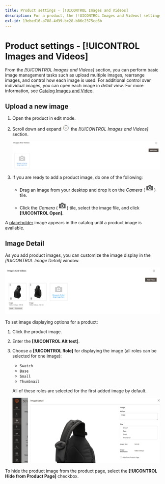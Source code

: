 ```yaml
---
title: Product settings - [!UICONTROL Images and Videos]
description: For a product, the [!UICONTROL Images and Videos] settings determine how each image or video is used for the product listing.
exl-id: 13ebed16-a788-4d39-bc28-b86c2375cc6b
---
```

# Product settings - [!UICONTROL Images and Videos]

From the _[!UICONTROL Images and Videos]_ section, you can perform basic image management tasks such as upload multiple images, rearrange images, and control how each image is used. For additional control over individual images, you can open each image in _detail view_. For more information, see [Catalog Images and Video](catalog-images-video.md).

## Upload a new image

1. Open the product in edit mode.

1. Scroll down and expand ![Expansion selector](../assets/icon-display-expand.png) the _[!UICONTROL Images and Videos]_ section.

   ![Images and Videos](./assets/product-simple-images-videos.png)<!-- zoom -->

1. If you are ready to add a product image, do one of the following:

   - Drag an image from your desktop and drop it on the _Camera_ (![Camera icon](../assets/icon-camera.png)) tile.

   - Click the _Camera_ (![Camera icon](../assets/icon-camera.png)) tile, select the image file, and click **[!UICONTROL Open]**.

A [placeholder](product-image-config.md#image-placeholders) image appears in the catalog until a product image is available.

## Image Detail

As you add product images, you can customize the image display in the _[!UICONTROL Image Detail]_ window.

![Product images](./assets/image-video.png)<!-- zoom -->

To set image displaying options for a product:

1. Click the product image.

1. Enter the **[!UICONTROL Alt text]**.

1. Choose a **[!UICONTROL Role]** for displaying the image (all roles can be selected for one image):

   - `Swatch`
   - `Base`
   - `Small`
   - `Thumbnail`

   All of these roles are selected for the first added image by default.

   ![Image details](./assets/product-image-details.png)<!-- zoom -->

To hide the product image from the product page, select the **[!UICONTROL Hide from Product Page]** checkbox.
